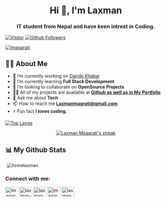<h1 align="center">Hi 👋, I'm Laxman</h1>
<h3 align="center">IT student from Nepal and have keen intrest in Coding.</h3>

[![Visitor](https://visitor-badge.laobi.icu/badge?page_id=itsmelaxman)](https://github.com/itsmelaxman) 
[![Github Followers](https://img.shields.io/github/followers/itsmelaxman.svg?style=social&logo=Follow)](https://github.com/itsmelaxman?tab=followers)

<p align="left"> <a href="https://twitter.com/lmagarati" target="blank"><img src="https://img.shields.io/twitter/follow/lmagarati?logo=twitter&style=for-the-badge" alt="lmagarati" /></a> </p>


## 🙋‍♂️ About Me

- 🔭 I’m currently working on [Dainiki Khabar](https://www.dainikhabar.com)
- 🌱 I’m currently learning **Full Stack Development**
- 👯 I’m looking to collaborate on **OpenSource Projects**
- 👨‍💻 All of my projects are available at **[Github as well as in My Portfolio](https://magaratilaxman.com.np)**
- 💬 Ask me about **Tech**
- 📫 How to reach me **Laxmanmagrati@gmail.com**
- ⚡ Fun fact **I loves coding.**


[![Top Langs](https://github-readme-stats.vercel.app/api/top-langs/?username=itsmelaxman&langs_count=10&theme=chartreuse-dark&hide_border=true)](https://github.com/itsmelaxman?tab=repositories)


<p align="center">
    <a href="https://github.com/itsmelaxman/github-readme-streak-stats">
        <img title="🔥 Get streak stats for your profile at git.io/streak-stats" alt="Laxman Magarati's streak" src="https://github-readme-streak-stats.herokuapp.com/?user=itsmelaxman&theme=black-ice&hide_border=true&stroke=0000&background=060A0CD0"/>
    </a>
</p>

## 📊 My Github Stats
<p>&nbsp;<img align="center" src="https://github-readme-stats.vercel.app/api?username=itsmelaxman&show_icons=true&locale=en" alt="itsmelaxman" /></p>
  
<h3 align="left">Connect with me:</h3>
<p align="left">
<a href="https://twitter.com/lmagarati" target="blank"><img align="center" src="https://raw.githubusercontent.com/rahuldkjain/github-profile-readme-generator/master/src/images/icons/Social/twitter.svg" alt="lmagarati" height="30" width="40" /></a>
<a href="https://linkedin.com/in/laxman-magarati" target="blank"><img align="center" src="https://raw.githubusercontent.com/rahuldkjain/github-profile-readme-generator/master/src/images/icons/Social/linked-in-alt.svg" alt="laxman-magarati" height="30" width="40" /></a>
<a href="https://fb.com/laxman.magrati.73" target="blank"><img align="center" src="https://raw.githubusercontent.com/rahuldkjain/github-profile-readme-generator/master/src/images/icons/Social/facebook.svg" alt="laxman.magrati.73" height="30" width="40" /></a>
<a href="https://instagram.com/lmagarati" target="blank"><img align="center" src="https://raw.githubusercontent.com/rahuldkjain/github-profile-readme-generator/master/src/images/icons/Social/instagram.svg" alt="lmagarati" height="30" width="40" /></a>
<a href="https://www.youtube.com/c/laxman magarati" target="blank"><img align="center" src="https://raw.githubusercontent.com/rahuldkjain/github-profile-readme-generator/master/src/images/icons/Social/youtube.svg" alt="laxman magarati" height="30" width="40" /></a>
</p>
